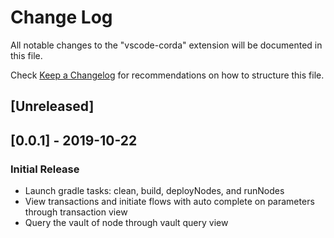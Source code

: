 # Change Log

All notable changes to the "vscode-corda" extension will be documented in this file.

Check [Keep a Changelog](http://keepachangelog.com/) for recommendations on how to structure this file.

## [Unreleased]

## [0.0.1] - 2019-10-22
### Initial Release
- Launch gradle tasks: clean, build, deployNodes, and runNodes
- View transactions and initiate flows with auto complete on parameters through transaction view
- Query the vault of node through vault query view
